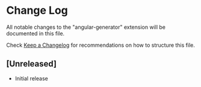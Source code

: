 # Change Log

All notable changes to the "angular-generator" extension will be documented in this file.

Check [Keep a Changelog](http://keepachangelog.com/) for recommendations on how to structure this file.

## [Unreleased]

- Initial release